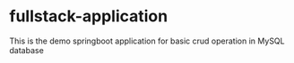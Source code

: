 # fullstack-application
This is the demo springboot application for basic crud operation in MySQL database
